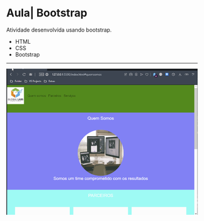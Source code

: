 # Aula| Bootstrap
Atividade desenvolvida usando bootstrap.

- HTML
- CSS
- Bootstrap

------

![gif](./bootstrap1.gif)

